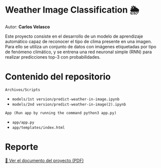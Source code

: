 # Weather Image Classification 🌦️  
Autor: **Carlos Velasco**

Este proyecto consiste en el desarrollo de un modelo de aprendizaje automático capaz de reconocer el tipo de clima presente en una imagen. Para ello se utiliza un conjunto de datos con imágenes etiquetadas por tipo de fenómeno climático, y se entrena una red neuronal simple (RNN) para realizar predicciones top-3 con probabilidades.

# Contenido del repositorio
`Archivos/Scripts`
- `models/1st version/predict-weather-in-image.ipynb`
- `models/2nd version/predict-weather-in-image(2).ipynb`

`App (Run app by running the command python3 app.py)`
- `app/app.py`
- `app/templates/index.html`


# Reporte
[📄 Ver el documento del proyecto (PDF)](Weather_Image_Classification_Report.pdf)

